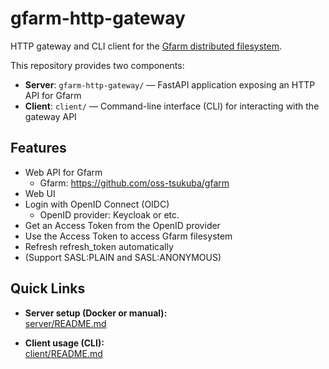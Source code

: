 # gfarm-http-gateway

HTTP gateway and CLI client for the [Gfarm distributed filesystem](https://github.com/oss-tsukuba/gfarm).

This repository provides two components:  
- **Server**: `gfarm-http-gateway/` — FastAPI application exposing an HTTP API for Gfarm  
- **Client**: `client/` — Command-line interface (CLI) for interacting with the gateway API  


## Features

- Web API for Gfarm
  - Gfarm: <https://github.com/oss-tsukuba/gfarm>
- Web UI
- Login with OpenID Connect (OIDC)
  - OpenID provider: Keycloak or etc.
- Get an Access Token from the OpenID provider
- Use the Access Token to access Gfarm filesystem
- Refresh refresh_token automatically
- (Support SASL:PLAIN and SASL:ANONYMOUS)


## Quick Links

- **Server setup (Docker or manual):**  
  [server/README.md](./server/README.md)

- **Client usage (CLI):**  
  [client/README.md](./client/README.md)

